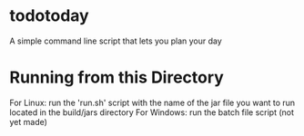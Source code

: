 # todotoday
A simple command line script that lets you plan your day

# Running from this Directory
For Linux:
run the 'run.sh' script with the name of the jar file you want to run
located in the build/jars directory
For Windows:
run the batch file script (not yet made)
